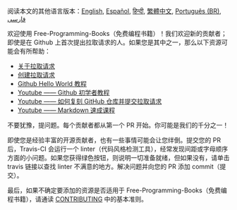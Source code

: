 阅读本文的其他语言版本：[English](HOWTO.md), [Español](HOWTO-es.md), [हिन्दी](HOWTO-hi.md), [繁體中文](HOWTO-zh-TW.md), [Português (BR)](HOWTO.pt_BR.md), [فارسی](HOWTO-fa_IR.md)

欢迎使用 Free-Programming-Books（免费编程书籍）！我们欢迎新的贡献者；即使是在 Github 上首次提出拉取请求的人。如果您是其中之一，那么以下资源可能会有所帮助：

-   [关于拉取请求](https://docs.github.com/cn/free-pro-team@latest/github/collaborating-with-issues-and-pull-requests/about-pull-requests)
-   [创建拉取请求](https://docs.github.com/cn/free-pro-team@latest/github/collaborating-with-issues-and-pull-requests/creating-a-pull-request)
-   [Github Hello World 教程](https://guides.github.com/activities/hello-world/)
-   [Youtube —— Github 初学者教程](https://www.youtube.com/watch?v=0fKg7e37bQE)
-   [Youtube —— 如何复刻 GitHub 仓库并提交拉取请求](https://www.youtube.com/watch?v=G1I3HF4YWEw)
-   [Youtube —— Markdown 速成课程](https://www.youtube.com/watch?v=HUBNt18RFbo)

不要犹豫，提问题。每个贡献者都从第一个 PR 开始。你可能是我们的千分之一！

即使您是经验丰富的开源贡献者，也有一些事情可能会让您绊倒。提交您的 PR 后，Travis-CI 会运行一个 linter（代码风格检测工具），经常发现间距或字母顺序方面的小问题。如果您获得绿色按钮，则说明一切准备就绪，但如果没有，请单击 travis 链接以查找 linter 不满意的地方。解决问题并向您的 PR 添加 commit（提交）。

最后，如果不确定要添加的资源是否适用于 Free-Programming-Books（免费编程书籍），请通读 [CONTRIBUTING](CONTRIBUTING.md) 中的基本准则。
